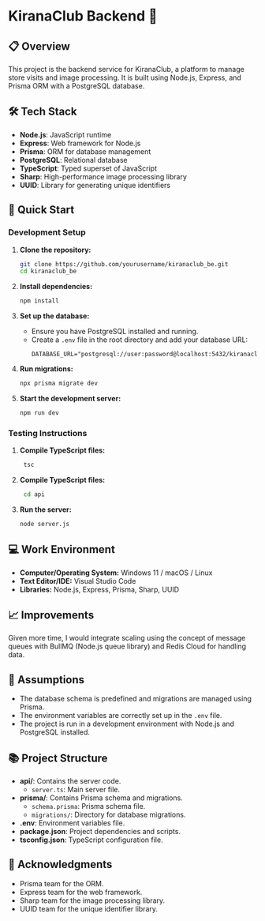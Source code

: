 # KiranaClub Backend 🛒

## 📋 Overview

This project is the backend service for KiranaClub, a platform to manage store visits and image processing. It is built using Node.js, Express, and Prisma ORM with a PostgreSQL database.

## 🛠️ Tech Stack

- **Node.js**: JavaScript runtime
- **Express**: Web framework for Node.js
- **Prisma**: ORM for database management
- **PostgreSQL**: Relational database
- **TypeScript**: Typed superset of JavaScript
- **Sharp**: High-performance image processing library
- **UUID**: Library for generating unique identifiers

## 🚀 Quick Start

### Development Setup

1. **Clone the repository:**

   ```bash
   git clone https://github.com/yourusername/kiranaclub_be.git
   cd kiranaclub_be
   ```

2. **Install dependencies:**

   ```bash
   npm install
   ```

3. **Set up the database:**

   - Ensure you have PostgreSQL installed and running.
   - Create a `.env` file in the root directory and add your database URL:
     ```
     DATABASE_URL="postgresql://user:password@localhost:5432/kiranaclub"
     ```

4. **Run migrations:**

   ```bash
   npx prisma migrate dev
   ```

5. **Start the development server:**
   ```bash
   npm run dev
   ```

### Testing Instructions

1. **Compile TypeScript files:**
   ```bash
    tsc
   ```
2. **Compile TypeScript files:**

   ```bash
    cd api 
   ```

3. **Run the server:**
   ```bash
   node server.js
   ```

## 💻 Work Environment

- **Computer/Operating System:** Windows 11 / macOS / Linux
- **Text Editor/IDE:** Visual Studio Code
- **Libraries:** Node.js, Express, Prisma, Sharp, UUID

## 📈 Improvements

Given more time, I would integrate scaling using the concept of message queues with BullMQ (Node.js queue library) and Redis Cloud for handling data.

## 📄 Assumptions

- The database schema is predefined and migrations are managed using Prisma.
- The environment variables are correctly set up in the `.env` file.
- The project is run in a development environment with Node.js and PostgreSQL installed.

## 📚 Project Structure

- **api/**: Contains the server code.
  - `server.ts`: Main server file.
- **prisma/**: Contains Prisma schema and migrations.
  - `schema.prisma`: Prisma schema file.
  - `migrations/`: Directory for database migrations.
- **.env**: Environment variables file.
- **package.json**: Project dependencies and scripts.
- **tsconfig.json**: TypeScript configuration file.

## 🙏 Acknowledgments

- Prisma team for the ORM.
- Express team for the web framework.
- Sharp team for the image processing library.
- UUID team for the unique identifier library.
